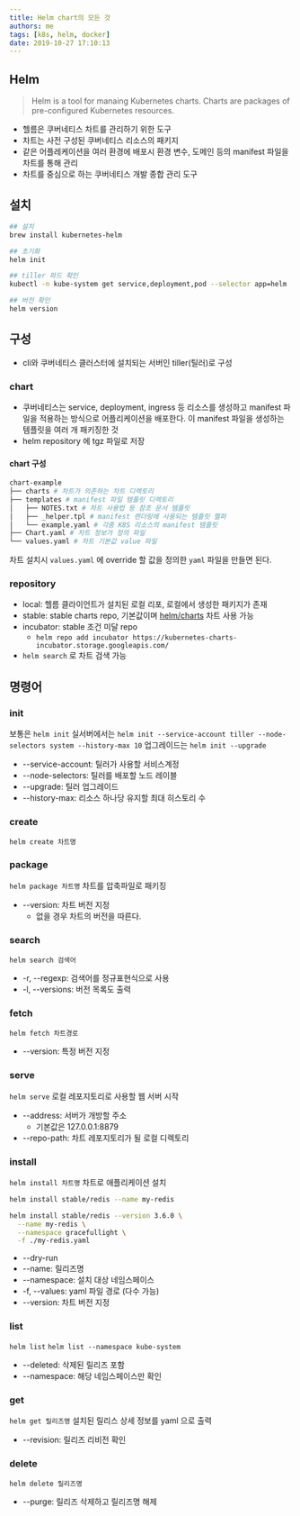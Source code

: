 ```yaml
---
title: Helm chart의 모든 것
authors: me
tags: [k8s, helm, docker]
date: 2019-10-27 17:10:13
---
```


## Helm

> Helm is a tool for manaing Kubernetes charts.
> Charts are packages of pre-configured Kubernetes resources.

- 헬름은 쿠버네티스 차트를 관리하기 위한 도구
- 차트는 사전 구성된 쿠버네티스 리소스의 패키지
- 같은 어플레케이션을 여러 환경에 배포시 환경 변수, 도메인 등의 manifest 파일을 차트를 통해 관리
- 차트를 중심으로 하는 쿠버네티스 개발 종합 관리 도구

## 설치

```bash
## 설치
brew install kubernetes-helm

## 초기화
helm init

## tiller 파드 확인
kubectl -n kube-system get service,deployment,pod --selector app=helm

## 버전 확인
helm version
```

## 구성

- cli와 쿠버네티스 클러스터에 설치되는 서버인 tiller(틸러)로 구성

### chart

- 쿠버네티스는 service, deployment, ingress 등 리소스를 생성하고 manifest 파일을 적용하는 방식으로 어플리케이션을 배포한다. 이 manifest 파일을 생성하는 템플릿을 여러 개 패키징한 것
- helm repository 에 tgz 파일로 저장

#### chart 구성

```bash
chart-example
├── charts # 차트가 의존하는 차트 디렉토리
├── templates # manifest 파일 템플릿 디렉토리
│   ├── NOTES.txt # 차트 사용법 등 참조 문서 템플릿
│   ├── _helper.tpl # manifest 렌더링에 사용되는 템플릿 헬퍼
│   └── example.yaml # 각종 K8S 리소스의 manifest 템플릿
├── Chart.yaml # 차트 정보가 정의 파일
└── values.yaml # 차트 기본값 value 파일
```

차트 설치시 `values.yaml` 에 override 할 값을 정의한 `yaml` 파일을 만들면 된다.

### repository

- local: 헬름 클라이언트가 설치된 로컬 리포, 로컬에서 생성한 패키지가 존재
- stable: stable charts repo, 기본값이며 [helm/charts](https://github.com/helm/charts/tree/master/stable) 차트 사용 가능
- incubator: stable 조건 미달 repo
  - `helm repo add incubator https://kubernetes-charts-incubator.storage.googleapis.com/`
- `helm search` 로 차트 검색 가능

## 명령어

### init

보통은 `helm init`
실서버에서는 `helm init --service-account tiller --node-selectors system --history-max 10`
업그레이드는 `helm init --upgrade`

- --service-account: 틸러가 사용할 서비스계정
- --node-selectors: 틸러를 배포할 노드 레이블
- --upgrade: 틸러 업그레이드
- --history-max: 리소스 하나당 유지할 최대 히스토리 수

### create

`helm create 차트명`

### package

`helm package 차트명`
차트를 압축파일로 패키징

- --version: 차트 버전 지정
  - 없을 경우 차트의 버전을 따른다.

### search

`helm search 검색어`

- -r, --regexp: 검색어를 정규표현식으로 사용
- -l, --versions: 버전 목록도 출력

### fetch

`helm fetch 차트경로`

- --version: 특정 버전 지정

### serve

`helm serve`
로컬 레포지토리로 사용할 웹 서버 시작

- --address: 서버가 개방할 주소
  - 기본값은 127.0.0.1:8879
- --repo-path: 차트 레포지토리가 될 로컬 디렉토리

### install

`helm install 차트명`
차트로 애플리케이션 설치

```bash
helm install stable/redis --name my-redis

helm install stable/redis --version 3.6.0 \
  --name my-redis \
  --namespace gracefullight \
  -f ./my-redis.yaml
```

- --dry-run
- --name: 릴리즈명
- --namespace: 설치 대상 네임스페이스
- -f, --values: yaml 파일 경로 (다수 가능)
- --version: 차트 버전 지정

### list

`helm list`
`helm list --namespace kube-system`

- --deleted: 삭제된 릴리즈 포함
- --namespace: 해당 네임스페이스만 확인

### get

`helm get 릴리즈명`
설치된 릴리스 상세 정보를 yaml 으로 출력

- --revision: 릴리즈 리비전 확인

### delete

`helm delete 릴리즈명`

- --purge: 릴리즈 삭제하고 릴리즈명 해제

